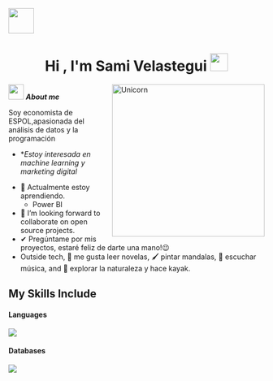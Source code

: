 <img src="https://media.giphy.com/media/mGcNjsfWAjY5AEZNw6/giphy.gif" width="50"></h2> <h1 align="center"><b>Hi , I'm Sami Velastegui </b><img src="https://media.giphy.com/media/hvRJCLFzcasrR4ia7z/giphy.gif" width="35"></h1>

<img align="right" width=300px alt="Unicorn" src="https://c.tenor.com/GN73MKBawZYAAAAi/busy-cute.gif" />

<img src="https://media.giphy.com/media/ObNTw8Uzwy6KQ/giphy.gif" width="30px">&nbsp;***About me***

Soy economista de ESPOL,apasionada del análisis de datos y la programación
* **Estoy interesada en machine learning y marketing digital*
- 🌱 Actualmente estoy aprendiendo.
  - Power BI
- 👯 I’m looking forward to collaborate on open source projects.
- ✔ Pregúntame por mis proyectos, estaré feliz de darte una mano!😉<br>
- Outside tech, 📖 me gusta leer novelas, 🖌️ pintar mandalas, 🎵 escuchar música, and 🌴 explorar la naturaleza y hace kayak.

## My Skills Include

<h4> Languages </h4>
<span> 
  <img src="https://img.shields.io/badge/python-3670A0?style=for-the-badge&logo=python&logoColor=ffdd54">
</span>

<h4> Databases </h4>
<span>
  <img src="https://img.shields.io/badge/MySQL-00000F?style=for-the-badge&logo=mysql&logoColor=white">
</span>
